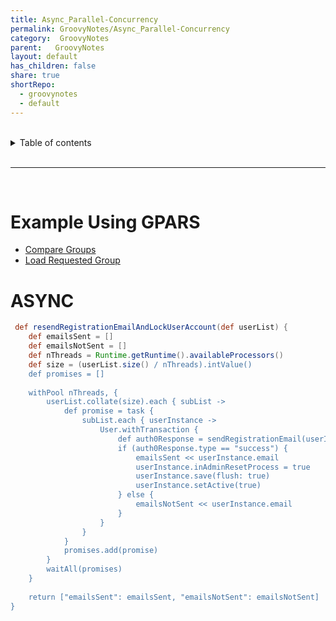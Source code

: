 ```yaml
---
title: Async_Parallel-Concurrency    
permalink: GroovyNotes/Async_Parallel-Concurrency    
category:  GroovyNotes    
parent:   GroovyNotes    
layout: default    
has_children: false    
share: true    
shortRepo:    
  - groovynotes    
  - default    
---
```

    
    
<br/>    
    
<details markdown="block">    
<summary>    
Table of contents    
</summary>    
{: .text-delta }    
1. TOC    
{:toc}    
</details>    
    
<br/>    
    
***    
    
<br/>    
    
# Example Using GPARS    
    
- [Compare Groups](https://gist.github.com/14paxton/b7ff93091f4db71beffb0a37140fa0f2)    
- [Load Requested Group](https://gist.github.com/14paxton/ef4f6e91fa7fa44015c41f26a1caf3ae)    
    
# ASYNC    
    
```groovy    
 def resendRegistrationEmailAndLockUserAccount(def userList) {    
    def emailsSent = []    
    def emailsNotSent = []    
    def nThreads = Runtime.getRuntime().availableProcessors()    
    def size = (userList.size() / nThreads).intValue()    
    def promises = []    
    
    withPool nThreads, {    
        userList.collate(size).each { subList ->    
            def promise = task {    
                subList.each { userInstance ->    
                    User.withTransaction {    
                        def auth0Response = sendRegistrationEmail(userInstance)    
                        if (auth0Response.type == "success") {    
                            emailsSent << userInstance.email    
                            userInstance.inAdminResetProcess = true    
                            userInstance.save(flush: true)    
                            userInstance.setActive(true)    
                        } else {    
                            emailsNotSent << userInstance.email    
                        }    
                    }    
                }    
            }    
            promises.add(promise)    
        }    
        waitAll(promises)    
    }    
    
    return ["emailsSent": emailsSent, "emailsNotSent": emailsNotSent]    
}    
``` 